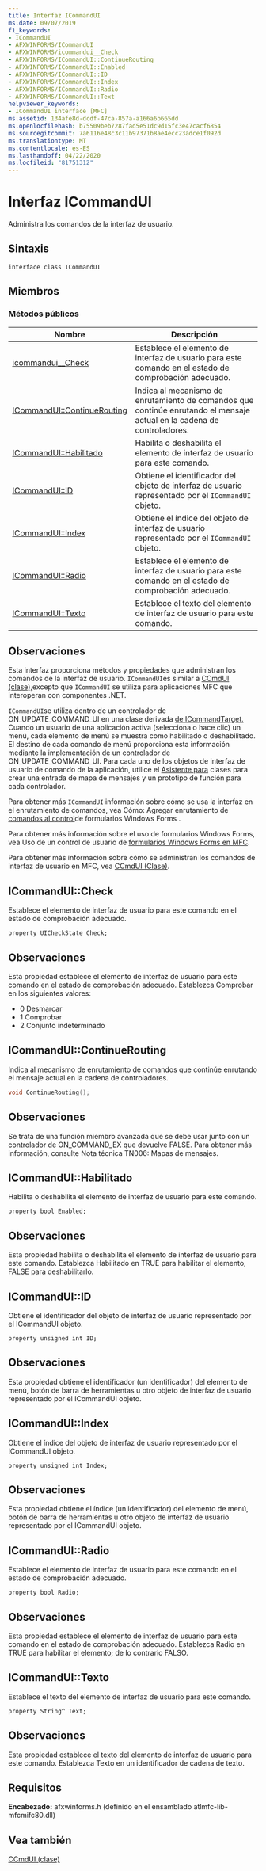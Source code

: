 ```yaml
---
title: Interfaz ICommandUI
ms.date: 09/07/2019
f1_keywords:
- ICommandUI
- AFXWINFORMS/ICommandUI
- AFXWINFORMS/icommandui__Check
- AFXWINFORMS/ICommandUI::ContinueRouting
- AFXWINFORMS/ICommandUI::Enabled
- AFXWINFORMS/ICommandUI::ID
- AFXWINFORMS/ICommandUI::Index
- AFXWINFORMS/ICommandUI::Radio
- AFXWINFORMS/ICommandUI::Text
helpviewer_keywords:
- ICommandUI interface [MFC]
ms.assetid: 134afe8d-dcdf-47ca-857a-a166a6b665dd
ms.openlocfilehash: b75509beb7287fad5e51dc9d15fc3e47cacf6854
ms.sourcegitcommit: 7a6116e48c3c11b97371b8ae4ecc23adce1f092d
ms.translationtype: MT
ms.contentlocale: es-ES
ms.lasthandoff: 04/22/2020
ms.locfileid: "81751312"
---
```

# <a name="icommandui-interface"></a>Interfaz ICommandUI

Administra los comandos de la interfaz de usuario.

## <a name="syntax"></a>Sintaxis

```
interface class ICommandUI
```

## <a name="members"></a>Miembros

### <a name="public-methods"></a>Métodos públicos

|Nombre|Descripción|
|----------|-----------------|
|[icommandui__Check](#check)|Establece el elemento de interfaz de usuario para este comando en el estado de comprobación adecuado.|
|[ICommandUI::ContinueRouting](#continuerouting)|Indica al mecanismo de enrutamiento de comandos que continúe enrutando el mensaje actual en la cadena de controladores.|
|[ICommandUI::Habilitado](#enabled)|Habilita o deshabilita el elemento de interfaz de usuario para este comando.|
|[ICommandUI::ID](#id)|Obtiene el identificador del objeto de interfaz de usuario representado por el `ICommandUI` objeto.|
|[ICommandUI::Index](#index)|Obtiene el índice del objeto de interfaz de usuario representado por el `ICommandUI` objeto.|
|[ICommandUI::Radio](#radio)|Establece el elemento de interfaz de usuario para este comando en el estado de comprobación adecuado.|
|[ICommandUI::Texto](#text)|Establece el texto del elemento de interfaz de usuario para este comando.|

## <a name="remarks"></a>Observaciones

Esta interfaz proporciona métodos y propiedades que administran los comandos de la interfaz de usuario. `ICommandUI`es similar a [CCmdUI (clase),](../../mfc/reference/ccmdui-class.md)excepto que `ICommandUI` se utiliza para aplicaciones MFC que interoperan con componentes .NET.

`ICommandUI`se utiliza dentro de un controlador de ON_UPDATE_COMMAND_UI en una clase derivada [de ICommandTarget.](../../mfc/reference/icommandtarget-interface.md) Cuando un usuario de una aplicación activa (selecciona o hace clic) un menú, cada elemento de menú se muestra como habilitado o deshabilitado. El destino de cada comando de menú proporciona esta información mediante la implementación de un controlador de ON_UPDATE_COMMAND_UI. Para cada uno de los objetos de interfaz de usuario de comando de la aplicación, utilice el [Asistente para](mfc-class-wizard.md) clases para crear una entrada de mapa de mensajes y un prototipo de función para cada controlador.

Para obtener más `ICommandUI` información sobre cómo se usa la interfaz en el enrutamiento de comandos, vea Cómo: Agregar enrutamiento de [comandos al control](../../dotnet/how-to-add-command-routing-to-the-windows-forms-control.md)de formularios Windows Forms .

Para obtener más información sobre el uso de formularios Windows Forms, vea Uso de un control de usuario de [formularios Windows Forms en MFC](../../dotnet/using-a-windows-form-user-control-in-mfc.md).

Para obtener más información sobre cómo se administran los comandos de interfaz de usuario en MFC, vea [CCmdUI (Clase)](../../mfc/reference/ccmdui-class.md).

## <a name="icommanduicheck"></a><a name="check"></a>ICommandUI::Check

Establece el elemento de interfaz de usuario para este comando en el estado de comprobación adecuado.

```
property UICheckState Check;
```

## <a name="remarks"></a>Observaciones

Esta propiedad establece el elemento de interfaz de usuario para este comando en el estado de comprobación adecuado. Establezca Comprobar en los siguientes valores:

- 0 Desmarcar
- 1 Comprobar
- 2 Conjunto indeterminado

## <a name="icommanduicontinuerouting"></a><a name="continuerouting"></a>ICommandUI::ContinueRouting

Indica al mecanismo de enrutamiento de comandos que continúe enrutando el mensaje actual en la cadena de controladores.

```cpp
void ContinueRouting();
```

## <a name="remarks"></a>Observaciones

Se trata de una función miembro avanzada que se debe usar junto con un controlador de ON_COMMAND_EX que devuelve FALSE. Para obtener más información, consulte Nota técnica TN006: Mapas de mensajes.

## <a name="icommanduienabled"></a><a name="enabled"></a>ICommandUI::Habilitado

Habilita o deshabilita el elemento de interfaz de usuario para este comando.

```
property bool Enabled;
```

## <a name="remarks"></a>Observaciones

Esta propiedad habilita o deshabilita el elemento de interfaz de usuario para este comando. Establezca Habilitado en TRUE para habilitar el elemento, FALSE para deshabilitarlo.

## <a name="icommanduiid"></a><a name="id"></a>ICommandUI::ID

Obtiene el identificador del objeto de interfaz de usuario representado por el ICommandUI objeto.

```
property unsigned int ID;
```

## <a name="remarks"></a>Observaciones

Esta propiedad obtiene el identificador (un identificador) del elemento de menú, botón de barra de herramientas u otro objeto de interfaz de usuario representado por el ICommandUI objeto.

## <a name="icommanduiindex"></a><a name="index"></a>ICommandUI::Index

Obtiene el índice del objeto de interfaz de usuario representado por el ICommandUI objeto.

```
property unsigned int Index;
```

## <a name="remarks"></a>Observaciones

Esta propiedad obtiene el índice (un identificador) del elemento de menú, botón de barra de herramientas u otro objeto de interfaz de usuario representado por el ICommandUI objeto.

## <a name="icommanduiradio"></a><a name="radio"></a>ICommandUI::Radio

Establece el elemento de interfaz de usuario para este comando en el estado de comprobación adecuado.

```
property bool Radio;
```

## <a name="remarks"></a>Observaciones

Esta propiedad establece el elemento de interfaz de usuario para este comando en el estado de comprobación adecuado. Establezca Radio en TRUE para habilitar el elemento; de lo contrario FALSO.

## <a name="icommanduitext"></a><a name="text"></a>ICommandUI::Texto

Establece el texto del elemento de interfaz de usuario para este comando.

```
property String^ Text;
```

## <a name="remarks"></a>Observaciones

Esta propiedad establece el texto del elemento de interfaz de usuario para este comando. Establezca Texto en un identificador de cadena de texto.

## <a name="requirements"></a>Requisitos

**Encabezado:** afxwinforms.h (definido en el ensamblado atlmfc-lib-mfcmifc80.dll)

## <a name="see-also"></a>Vea también

[CCmdUI (clase)](../../mfc/reference/ccmdui-class.md)
